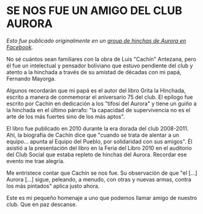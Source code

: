 # SE NOS FUE UN AMIGO DEL CLUB AURORA

*Esto fue publicado originalmente en un [group de hinchas de Aurora en Facebook](https://www.facebook.com/groups/36291896002/?multi_permalinks=10161592173721003&notif_id=1756483509115532&notif_t=feedback_reaction_generic&ref=notif).*

No sé cuántos sean familiares con la obra de Luis "Cachín" Antezana, pero él fue un intelectual y pensador boliviano que estuvo pendiente del club y atento a la hinchada a través de su amistad de décadas con mi papá, Fernando Mayorga.

Algunos recordarán que mi papá es el autor del libro Grita la Hinchada, escrito a manera de conmemorar el aniversario 75 del club. El epílogo fue escrito por Cachín en dedicación a los "tifosi del Aurora" y tiene un guiño a la hinchada en el último párrafo: "la capacidad de supervivencia no es el arte de los más fuertes sino de los más aptos". 

El libro fue publicado en 2010 durante la era dorada del club 2008-2011. Ahí, la biografía de Cachín dice que "cuando se trata de alentar a un equipo... apunta al Equipo del Pueblo, por solidaridad con sus amigos". Él asistió a la presentación del libro en la Feria del Libro 2010 en el auditorio del Club Social que estaba repleto de hinchas del Aurora. Recordar ese evento me trae alegría. 

Me entristece contar que Cachín se nos fue. Su observación de que "el [...] Aurora [...] sigue, peleando, a menudo, con otras y nuevas armas, contra los más pintados" aplica justo ahora. 


Este es mi pequeño homenaje a uno que podemos llamar amigo de nuestro club. Que en paz descanse. 

